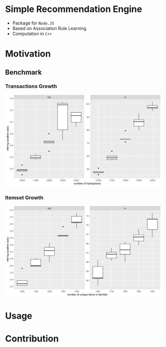 # Simple Recommendation Engine
- Package for `Ǹode.JS`
- Based on Association Rule Learning
- Computation in `C++`

# Motivation
## Benchmark
### Transactions Growth
<img src="./benchmark/plt_trans.png">

### Itemset Growth
<img src="./benchmark/plt_items.png">
<!-- ![image info](./benchmark/plt_trans.png) -->

# Usage

# Contribution
